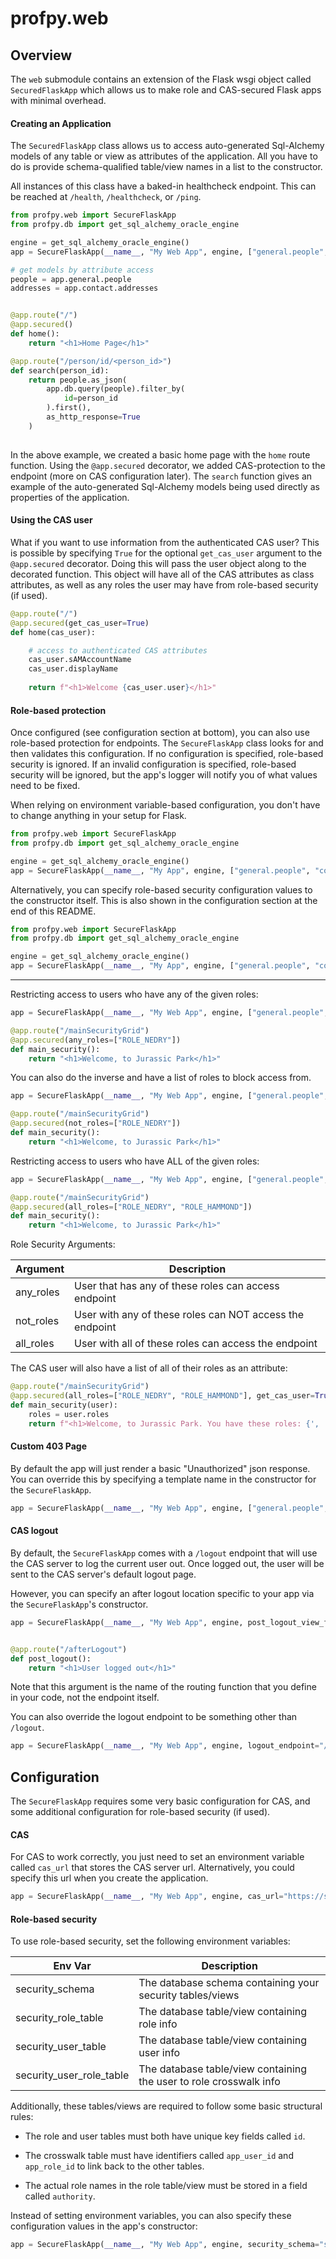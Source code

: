 # profpy.web
## Overview
The ```web``` submodule contains an extension of the Flask wsgi object called ```SecuredFlaskApp``` which allows
us to make role and CAS-secured Flask apps with minimal overhead. 

#### Creating an Application
The ```SecuredFlaskApp``` class allows us to access auto-generated Sql-Alchemy models of any table or view 
as attributes of the application. All you have to do is provide schema-qualified table/view names in a list to
the constructor.

All instances of this class have a baked-in healthcheck endpoint. This can be reached at ```/health```,
 ```/healthcheck```, or ```/ping```.

```python
from profpy.web import SecureFlaskApp
from profpy.db import get_sql_alchemy_oracle_engine

engine = get_sql_alchemy_oracle_engine()
app = SecureFlaskApp(__name__, "My Web App", engine, ["general.people", "contact.addresses"])

# get models by attribute access
people = app.general.people
addresses = app.contact.addresses


@app.route("/")
@app.secured()
def home():
    return "<h1>Home Page</h1>"

@app.route("/person/id/<person_id>")
def search(person_id):
    return people.as_json(
        app.db.query(people).filter_by(
            id=person_id
        ).first(),
        as_http_response=True
    )
  
``` 

In the above example, we created a basic home page with the ```home``` route function. Using the ```@app.secured``` 
decorator, we added CAS-protection to the endpoint (more on CAS configuration later). The ```search``` function gives an
example of the auto-generated Sql-Alchemy models being used directly as properties of the application.


#### Using the CAS user
What if you want to use information from the authenticated CAS user? This is possible by specifying ```True``` for
the optional ```get_cas_user``` argument to the ```@app.secured``` decorator. Doing this will pass the 
user object along to the decorated function. This object will have all of the CAS attributes as class attributes, 
as well as any roles the user may have from role-based security (if used).

```python
@app.route("/")
@app.secured(get_cas_user=True)
def home(cas_user):

    # access to authenticated CAS attributes
    cas_user.sAMAccountName
    cas_user.displayName
    
    return f"<h1>Welcome {cas_user.user}</h1>"
```

#### Role-based protection
Once configured (see configuration section at bottom), you can also use role-based protection for endpoints. The ```SecureFlaskApp```
class looks for and then validates this configuration. If no configuration is specified, role-based security is ignored. If an invalid
configuration is specified, role-based security will be ignored, but the app's logger will notify you of what 
values need to be fixed. 


When relying on environment variable-based configuration, you don't have to change anything in your setup for Flask.
```python
from profpy.web import SecureFlaskApp
from profpy.db import get_sql_alchemy_oracle_engine

engine = get_sql_alchemy_oracle_engine()
app = SecureFlaskApp(__name__, "My App", engine, ["general.people", "contact.addresses"])
```

Alternatively, you can specify role-based security configuration values to the constructor itself. This is also shown in the configuration section at the end of this README. 
```python
from profpy.web import SecureFlaskApp
from profpy.db import get_sql_alchemy_oracle_engine

engine = get_sql_alchemy_oracle_engine()
app = SecureFlaskApp(__name__, "My App", engine, ["general.people", "contact.addresses"], security_schema="security", role_table="app_role", user_table="app_user", user_role_table="app_user_app_role")
```

---

Restricting access to users who have any of the given roles:
```python
app = SecureFlaskApp(__name__, "My Web App", engine, ["general.people", "contact.addresses"])

@app.route("/mainSecurityGrid")
@app.secured(any_roles=["ROLE_NEDRY"])
def main_security():
    return "<h1>Welcome, to Jurassic Park</h1>"
```

You can also do the inverse and have a list of roles to block access from. 
```python
app = SecureFlaskApp(__name__, "My Web App", engine, ["general.people", "contact.addresses"])

@app.route("/mainSecurityGrid")
@app.secured(not_roles=["ROLE_NEDRY"])
def main_security():
    return "<h1>Welcome, to Jurassic Park</h1>"
```

Restricting access to users who have ALL of the given roles:
```python
app = SecureFlaskApp(__name__, "My Web App", engine, ["general.people", "contact.addresses"])

@app.route("/mainSecurityGrid")
@app.secured(all_roles=["ROLE_NEDRY", "ROLE_HAMMOND"])
def main_security():
    return "<h1>Welcome, to Jurassic Park</h1>"
```

Role Security Arguments:

| Argument                | Description                                                        |
|--------------------------|--------------------------------------------------------------------|
| any_roles          | User that has any of these roles can access endpoint       |
| not_roles      | User with any of these roles can NOT access the endpoint                    |
| all_roles      | User with all of these roles can access the endpoint                    |


The CAS user will also have a list of all of their roles as an attribute:
```python
@app.route("/mainSecurityGrid")
@app.secured(all_roles=["ROLE_NEDRY", "ROLE_HAMMOND"], get_cas_user=True)
def main_security(user):
    roles = user.roles
    return f"<h1>Welcome, to Jurassic Park. You have these roles: {', '.join(roles)}</h1>"
```

#### Custom 403 Page
By default the app will just render a basic "Unauthorized" json response. You can override this by specifying
a template name in the constructor for the ```SecureFlaskApp```.
```python
app = SecureFlaskApp(__name__, "My Web App", engine, ["general.people", "contact.addresses"], custom_403_template="403.html")
```

#### CAS logout
By default, the ```SecureFlaskApp``` comes with a ```/logout``` endpoint that will use the CAS server to log the current user
out. Once logged out, the user will be sent to the CAS server's default logout page. 

However, you can specify an after logout location specific to your app via the ```SecureFlaskApp```'s constructor.
```python
app = SecureFlaskApp(__name__, "My Web App", engine, post_logout_view_function="post_logout")


@app.route("/afterLogout")
def post_logout():
    return "<h1>User logged out</h1>"
```

Note that this argument is the name of the routing function that you define in your code, not the endpoint itself.


You can also override the logout endpoint to be something other than ```/logout```.
```python
app = SecureFlaskApp(__name__, "My Web App", engine, logout_endpoint="/otherLogout", post_logout_view_function="post_logout")
```

## Configuration
The ```SecureFlaskApp``` requires some very basic configuration for CAS, and some additional configuration for role-based
security (if used). 

#### CAS
For CAS to work correctly, you just need to set an environment variable called ```cas_url``` that stores 
the CAS server url. Alternatively, you could specify this url when you create the application.
```python
app = SecureFlaskApp(__name__, "My Web App", engine, cas_url="https://some-cas-server.com")
``` 

#### Role-based security
To use role-based security, set the following environment variables:

| Env Var                  | Description                                                        |
|--------------------------|--------------------------------------------------------------------|
| security_schema          | The database schema containing your security tables/views          |
| security_role_table      | The database table/view containing role info                       |
| security_user_table      | The database table/view containing user info                       |
| security_user_role_table | The database table/view containing the user to role crosswalk info |

Additionally, these tables/views are required to follow some basic structural rules:

- The role and user tables must both have unique key fields called ```id```. 

- The crosswalk table must have identifiers called ```app_user_id``` and ```app_role_id``` to link back to the other tables. 

- The actual role names in the role table/view must be stored in a field called ```authority```.

Instead of setting environment variables, you can also specify these configuration values in the app's constructor:
```python
app = SecureFlaskApp(__name__, "My Web App", engine, security_schema="security", role_table="roles", user_table="users", user_role_table="user_roles")
```